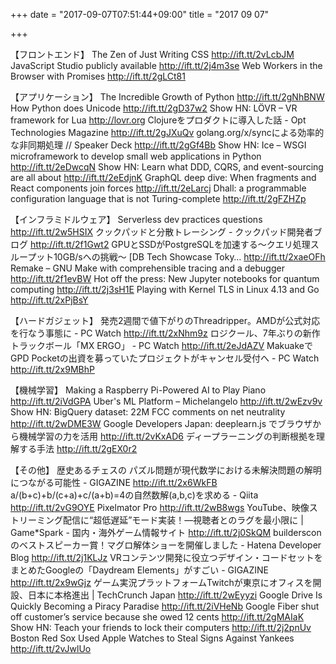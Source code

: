 +++
date = "2017-09-07T07:51:44+09:00"
title = "2017 09 07"

+++

【フロントエンド】
The Zen of Just Writing CSS http://ift.tt/2vLcbJM
JavaScript Studio publicly available http://ift.tt/2j4m3se
Web Workers in the Browser with Promises http://ift.tt/2gLCt81

【アプリケーション】
The Incredible Growth of Python http://ift.tt/2gNhBNW
How Python does Unicode http://ift.tt/2gD37w2
Show HN: LÖVR – VR framework for Lua http://lovr.org
Clojureをプロダクトに導入した話 - Opt Technologies Magazine http://ift.tt/2gJXuQv
golang.org/x/syncによる効率的な非同期処理 // Speaker Deck http://ift.tt/2gGf4Bb
Show HN: Ice – WSGI microframework to develop small web applications in Python http://ift.tt/2eDwcqN
Show HN: Learn what DDD, CQRS, and event-sourcing are all about http://ift.tt/2eEdjnK
GraphQL deep dive: When fragments and React components join forces http://ift.tt/2eLarcj
Dhall: a programmable configuration language that is not Turing-complete http://ift.tt/2gFZHZp

【インフラミドルウェア】
Serverless dev practices questions http://ift.tt/2w5HSIX
クックパッドと分散トレーシング - クックパッド開発者ブログ http://ift.tt/2f1Gwt2
GPUとSSDがPostgreSQLを加速する～クエリ処理スループット10GB/sへの挑戦～ [DB Tech Showcase Toky… http://ift.tt/2xaeOFh
Remake – GNU Make with comprehensible tracing and a debugger http://ift.tt/2f1evBW
Hot off the press: New Jupyter notebooks for quantum computing http://ift.tt/2j3sH1E
Playing with Kernel TLS in Linux 4.13 and Go http://ift.tt/2xPjBsY

【ハードガジェット】
発売2週間で値下がりのThreadripper。AMDが公式対応を行なう事態に - PC Watch http://ift.tt/2xNhm9z
ロジクール、7年ぶりの新作トラックボール「MX ERGO」 - PC Watch http://ift.tt/2eJdAZV
MakuakeでGPD Pocketの出資を募っていたプロジェクトがキャンセル受付へ - PC Watch http://ift.tt/2x9MBhP

【機械学習】
Making a Raspberry Pi-Powered AI to Play Piano http://ift.tt/2iVdGPA
Uber's ML Platform – Michelangelo http://ift.tt/2wEzv9v
Show HN: BigQuery dataset: 22M FCC comments on net neutrality http://ift.tt/2wDME3W
Google Developers Japan: deeplearn.js でブラウザから機械学習の力を活用 http://ift.tt/2vKxAD6
ディープラーニングの判断根拠を理解する手法 http://ift.tt/2gEX0r2

【その他】
歴史あるチェスの
パズル問題が現代数学における未解決問題の解明につながる可能性 - GIGAZINE http://ift.tt/2x6WkFB
a/(b+c)+b/(c+a)+c/(a+b)=4の自然数解(a,b,c)を求める - Qiita http://ift.tt/2vG9OYE
Pixelmator Pro http://ift.tt/2wB8wgs
YouTube、映像ストリーミング配信に“超低遅延”モード実装！―視聴者とのラグを最小限に | Game*Spark - 国内・海外ゲーム情報サイト http://ift.tt/2j0SkQM
buildersconのベストスピーカー賞！マグロ解体ショーを開催しました - Hatena Developer Blog http://ift.tt/2j1KLJz
VRコンテンツ開発に役立つデザイン・コードセットをまとめたGoogleの「Daydream Elements」がすごい - GIGAZINE http://ift.tt/2x9wGjz
ゲーム実況プラットフォームTwitchが東京にオフィスを開設、日本に本格進出 | TechCrunch Japan http://ift.tt/2wEyyzi
Google Drive Is Quickly Becoming a Piracy Paradise http://ift.tt/2iVHeNb
Google Fiber shut off customer’s service because she owed 12 cents http://ift.tt/2gMAIaK
Show HN: Teach your friends to lock their computers http://ift.tt/2j2pnUv
Boston Red Sox Used Apple Watches to Steal Signs Against Yankees http://ift.tt/2vJwlUo
